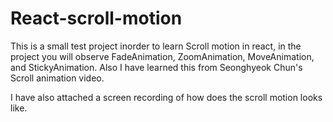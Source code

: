 # React-scroll-motion
This is a small test project inorder to learn Scroll motion in react, in the project you will observe FadeAnimation, ZoomAnimation, MoveAnimation, and StickyAnimation. Also I have learned this from Seonghyeok Chun's Scroll animation video.

I have also attached a screen recording of how does the scroll motion looks like. 
